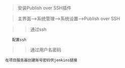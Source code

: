 >安装Publish over SSH插件

>主界面——>系统管理——>系统设置——>Publish over SSH

>>通过ssh
```text
   配置ssh 
```

>>通过用户名密码
```text
在项目服务器创建账号密码供jenkins链接
```